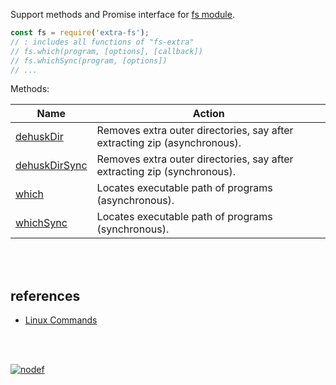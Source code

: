 Support methods and Promise interface for [fs module].

```javascript
const fs = require('extra-fs');
// : includes all functions of "fs-extra"
// fs.which(program, [options], [callback])
// fs.whichSync(program, [options])
// ...
```

Methods:

| Name                | Action
|---------------------|-------
| [dehuskDir]         | Removes extra outer directories, say after extracting zip (asynchronous).
| [dehuskDirSync]     | Removes extra outer directories, say after extracting zip (synchronous).
| [which]             | Locates executable path of programs (asynchronous).
| [whichSync]         | Locates executable path of programs (synchronous).

<br>
<br>

## references

- [Linux Commands](https://www.geeksforgeeks.org/linux-commands/)

<br>
<br>

[![nodef](https://merferry.glitch.me/card/extra-fs.svg)](https://nodef.github.io)

[fs module]: https://nodejs.org/api/fs.html
[dehuskDir]: https://github.com/nodef/extra-fs/wiki/dehuskDir
[dehuskDirSync]: https://github.com/nodef/extra-fs/wiki/dehuskDirSync
[which]: https://github.com/nodef/extra-fs/wiki/which
[whichSync]: https://github.com/nodef/extra-fs/wiki/whichSync
